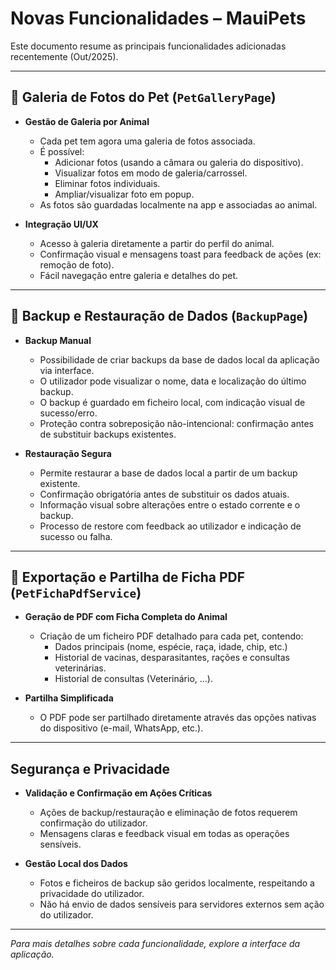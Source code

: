 # Novas Funcionalidades – MauiPets

Este documento resume as principais funcionalidades adicionadas recentemente (Out/2025).

---

## 📸 Galeria de Fotos do Pet (`PetGalleryPage`)

- **Gestão de Galeria por Animal**
  - Cada pet tem agora uma galeria de fotos associada.
  - É possível:
    - Adicionar fotos (usando a câmara ou galeria do dispositivo).
    - Visualizar fotos em modo de galeria/carrossel.
    - Eliminar fotos individuais.
    - Ampliar/visualizar foto em popup.
  - As fotos são guardadas localmente na app e associadas ao animal.

- **Integração UI/UX**
  - Acesso à galeria diretamente a partir do perfil do animal.
  - Confirmação visual e mensagens toast para feedback de ações (ex: remoção de foto).
  - Fácil navegação entre galeria e detalhes do pet.

---

## 🔐 Backup e Restauração de Dados (`BackupPage`)

- **Backup Manual**
  - Possibilidade de criar backups da base de dados local da aplicação via interface.
  - O utilizador pode visualizar o nome, data e localização do último backup.
  - O backup é guardado em ficheiro local, com indicação visual de sucesso/erro.
  - Proteção contra sobreposição não-intencional: confirmação antes de substituir backups existentes.

- **Restauração Segura**
  - Permite restaurar a base de dados local a partir de um backup existente.
  - Confirmação obrigatória antes de substituir os dados atuais.
  - Informação visual sobre alterações entre o estado corrente e o backup.
  - Processo de restore com feedback ao utilizador e indicação de sucesso ou falha.

---

## 📄 Exportação e Partilha de Ficha PDF (`PetFichaPdfService`)

- **Geração de PDF com Ficha Completa do Animal**
  - Criação de um ficheiro PDF detalhado para cada pet, contendo:
    - Dados principais (nome, espécie, raça, idade, chip, etc.)
    - Historial de vacinas, desparasitantes, rações e consultas veterinárias.
    - Historial de consultas (Veterinário, ...).
  
  

- **Partilha Simplificada**
  - O PDF pode ser partilhado diretamente através das opções nativas do dispositivo (e-mail, WhatsApp, etc.).

---

## Segurança e Privacidade

- **Validação e Confirmação em Ações Críticas**
  - Ações de backup/restauração e eliminação de fotos requerem confirmação do utilizador.
  - Mensagens claras e feedback visual em todas as operações sensíveis.

- **Gestão Local dos Dados**
  - Fotos e ficheiros de backup são geridos localmente, respeitando a privacidade do utilizador.
  - Não há envio de dados sensíveis para servidores externos sem ação do utilizador.

---

*Para mais detalhes sobre cada funcionalidade, explore a interface da aplicação.*
